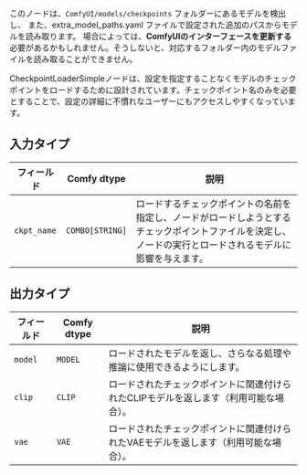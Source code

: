 このノードは、`ComfyUI/models/checkpoints` フォルダーにあるモデルを検出し、
また、extra_model_paths.yaml ファイルで設定された追加のパスからモデルを読み取ります。
場合によっては、**ComfyUIのインターフェースを更新する**必要があるかもしれません。そうしないと、対応するフォルダー内のモデルファイルを読み取ることができません。


CheckpointLoaderSimpleノードは、設定を指定することなくモデルのチェックポイントをロードするために設計されています。チェックポイント名のみを必要とすることで、設定の詳細に不慣れなユーザーにもアクセスしやすくなっています。
## 入力タイプ

| フィールド     | Comfy dtype | 説明                                                                       |
|-----------|-------------|-----------------------------------------------------------------------------------|
| `ckpt_name`| `COMBO[STRING]` | ロードするチェックポイントの名前を指定し、ノードがロードしようとするチェックポイントファイルを決定し、ノードの実行とロードされるモデルに影響を与えます。 |

## 出力タイプ

| フィールド | Comfy dtype | 説明                                                              |
|-------|-------------|--------------------------------------------------------------------------|
| `model` | `MODEL` | ロードされたモデルを返し、さらなる処理や推論に使用できるようにします。 |
| `clip`  | `CLIP`     | ロードされたチェックポイントに関連付けられたCLIPモデルを返します（利用可能な場合）。 |
| `vae`   | `VAE`      | ロードされたチェックポイントに関連付けられたVAEモデルを返します（利用可能な場合）。 |